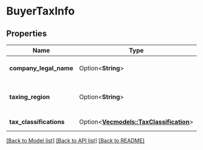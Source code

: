 # BuyerTaxInfo

## Properties

Name | Type | Description | Notes
------------ | ------------- | ------------- | -------------
**company_legal_name** | Option<**String**> | The legal name of the company. | [optional]
**taxing_region** | Option<**String**> | The country or region imposing the tax. | [optional]
**tax_classifications** | Option<[**Vec<models::TaxClassification>**](TaxClassification.md)> | The list of tax classifications. | [optional]

[[Back to Model list]](../README.md#documentation-for-models) [[Back to API list]](../README.md#documentation-for-api-endpoints) [[Back to README]](../README.md)


